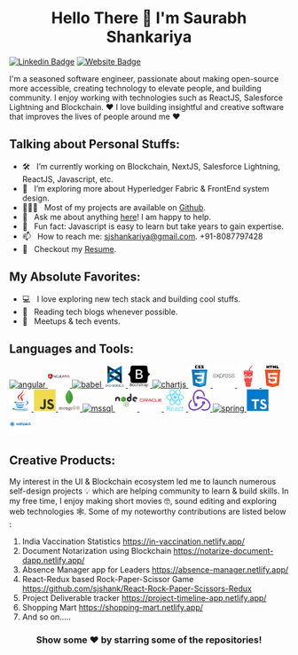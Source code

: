 <h1 align="center"> Hello There 👋 I'm Saurabh Shankariya </h1>

[![Linkedin Badge](https://img.shields.io/badge/-LinkedIn-0e76a8?style=flat-square&logo=Linkedin&logoColor=white)](https://www.linkedin.com/in/saurabh-shankariya-a9127349)
[![Website Badge](https://img.shields.io/badge/Website-3b5998?style=flat-square&logo=google-chrome&logoColor=white)](https://sjshank.me)

I'm a seasoned software engineer, passionate about making open-source more accessible, creating technology to elevate people, and building community. I enjoy working with technologies such as ReactJS, Salesforce Lightning and Blockchain. ❤️ I love building insightful and creative software that improves the lives of people around me ❤️

## Talking about Personal Stuffs:

- 🛠 &nbsp; I’m currently working on Blockchain, NextJS, Salesforce Lightning, ReactJS, Javascript, etc.
- 🚀 &nbsp; I’m exploring more about Hyperledger Fabric & FrontEnd system design.
- 👨🏻‍💻 &nbsp; Most of my projects are available on [Github](https://github.com/sjshank).
- 💬 &nbsp; Ask me about anything [here](https://sjshank.me/#contact)! I am happy to help.
- 👾 &nbsp; Fun fact: Javascript is easy to learn but take years to gain expertise.
- 📫 &nbsp; How to reach me: sjshankariya@gmail.com. +91-8087797428
- 📝 &nbsp; Checkout my [Resume](https://sjshank.me/assets/Saurabh%20Shankariya%20CV.685b2498.pdf).

## My Absolute Favorites:

- 💻 &nbsp; I love exploring new tech stack and building cool stuffs.
- 📰 &nbsp; Reading tech blogs whenever possible.
- 🍕 &nbsp; Meetups & tech events.

## Languages and Tools:

<p align="left"> <a href="https://angular.io" target="_blank"> <img src="https://angular.io/assets/images/logos/angular/angular.svg" alt="angular" width="40" height="40"/> </a> <a href="https://angular.io" target="_blank"> <img src="https://raw.githubusercontent.com/devicons/devicon/master/icons/angularjs/angularjs-original-wordmark.svg" alt="angularjs" width="40" height="40"/> </a> <a href="https://babeljs.io/" target="_blank"> <img src="https://www.vectorlogo.zone/logos/babeljs/babeljs-icon.svg" alt="babel" width="40" height="40"/> </a> <a href="https://backbonejs.org" target="_blank"> <img src="https://raw.githubusercontent.com/devicons/devicon/master/icons/backbonejs/backbonejs-original-wordmark.svg" alt="backbonejs" width="40" height="40"/> </a> <a href="https://getbootstrap.com" target="_blank"> <img src="https://raw.githubusercontent.com/devicons/devicon/master/icons/bootstrap/bootstrap-plain-wordmark.svg" alt="bootstrap" width="40" height="40"/> </a> <a href="https://www.chartjs.org" target="_blank"> <img src="https://www.chartjs.org/media/logo-title.svg" alt="chartjs" width="40" height="40"/> </a> <a href="https://www.w3schools.com/css/" target="_blank"> <img src="https://raw.githubusercontent.com/devicons/devicon/master/icons/css3/css3-original-wordmark.svg" alt="css3" width="40" height="40"/> </a> <a href="https://expressjs.com" target="_blank"> <img src="https://raw.githubusercontent.com/devicons/devicon/master/icons/express/express-original-wordmark.svg" alt="express" width="40" height="40"/> </a> <a href="https://gulpjs.com" target="_blank"> <img src="https://raw.githubusercontent.com/devicons/devicon/master/icons/gulp/gulp-plain.svg" alt="gulp" width="40" height="40"/> </a> <a href="https://www.w3.org/html/" target="_blank"> <img src="https://raw.githubusercontent.com/devicons/devicon/master/icons/html5/html5-original-wordmark.svg" alt="html5" width="40" height="40"/> </a> <a href="https://www.java.com" target="_blank"> <img src="https://raw.githubusercontent.com/devicons/devicon/master/icons/java/java-original.svg" alt="java" width="40" height="40"/> </a> <a href="https://developer.mozilla.org/en-US/docs/Web/JavaScript" target="_blank"> <img src="https://raw.githubusercontent.com/devicons/devicon/master/icons/javascript/javascript-original.svg" alt="javascript" width="40" height="40"/> </a> <a href="https://www.mongodb.com/" target="_blank"> <img src="https://raw.githubusercontent.com/devicons/devicon/master/icons/mongodb/mongodb-original-wordmark.svg" alt="mongodb" width="40" height="40"/> </a> <a href="https://www.microsoft.com/en-us/sql-server" target="_blank"> <img src="https://www.svgrepo.com/show/303229/microsoft-sql-server-logo.svg" alt="mssql" width="40" height="40"/> </a> <a href="https://nodejs.org" target="_blank"> <img src="https://raw.githubusercontent.com/devicons/devicon/master/icons/nodejs/nodejs-original-wordmark.svg" alt="nodejs" width="40" height="40"/> </a> <a href="https://www.oracle.com/" target="_blank"> <img src="https://raw.githubusercontent.com/devicons/devicon/master/icons/oracle/oracle-original.svg" alt="oracle" width="40" height="40"/> </a> <a href="https://reactjs.org/" target="_blank"> <img src="https://raw.githubusercontent.com/devicons/devicon/master/icons/react/react-original-wordmark.svg" alt="react" width="40" height="40"/> </a> <a href="https://redux.js.org" target="_blank"> <img src="https://raw.githubusercontent.com/devicons/devicon/master/icons/redux/redux-original.svg" alt="redux" width="40" height="40"/> </a> <a href="https://spring.io/" target="_blank"> <img src="https://www.vectorlogo.zone/logos/springio/springio-icon.svg" alt="spring" width="40" height="40"/> </a> <a href="https://www.typescriptlang.org/" target="_blank"> <img src="https://raw.githubusercontent.com/devicons/devicon/master/icons/typescript/typescript-original.svg" alt="typescript" width="40" height="40"/> </a> <a href="https://webpack.js.org" target="_blank"> <img src="https://raw.githubusercontent.com/devicons/devicon/d00d0969292a6569d45b06d3f350f463a0107b0d/icons/webpack/webpack-original-wordmark.svg" alt="webpack" width="40" height="40"/> </a> </p>


## Creative Products:

My interest in the UI & Blockchain ecosystem led me to launch numerous self-design projects 💡 which are helping community to learn & build skills. In my free time, I enjoy making short movies 🤓, sound editing and exploring web technologies 🕸️. Some of my noteworthy contributions are listed below :

1. India Vaccination Statistics https://in-vaccination.netlify.app/
2. Document Notarization using Blockchain https://notarize-document-dapp.netlify.app/
3. Absence Manager app for Leaders https://absence-manager.netlify.app/
4. React-Redux based Rock-Paper-Scissor Game https://github.com/sjshank/React-Rock-Paper-Scissors-Redux
5. Project Deliverable tracker https://project-timeline-app.netlify.app/
6. Shopping Mart https://shopping-mart.netlify.app/
7. And so on.....

<div align="center">

### Show some ❤️ by starring some of the repositories!

</div>
